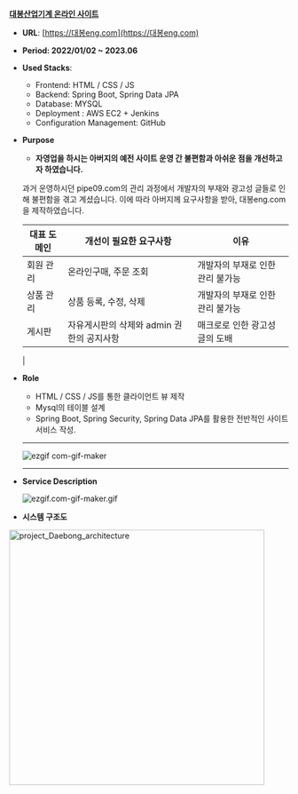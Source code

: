 

**[대봉산업기계 온라인 사이트](https://www.notion.so/5d5a5e6f42e948eebf0c385392102206?pvs=21)** 

- **URL**: [https://대봉eng.com](https://대봉eng.com)
- **Period: 2022/01/02 ~ 2023.06**
- **Used Stacks**:
    - Frontend: HTML / CSS / JS
    - Backend: Spring Boot, Spring Data JPA
    - Database: MYSQL
    - Deployment : AWS EC2 + Jenkins
    - Configuration Management: GitHub
- **Purpose**
    
     - **자영업을 하시는 아버지의 예전 사이트 운영 간 불편함과 아쉬운 점을 개선하고자 하였습니다.**
    
     과거 운영하시던 pipe09.com의 관리 과정에서 개발자의 부재와 광고성 글들로 인해 불편함을 겪고 계셨습니다. 이에 따라 아버지께 요구사항을 받아, 대봉eng.com을 제작하였습니다.
    
    | 대표 도메인 | 개선이 필요한 요구사항  | 이유 |
    | --- | --- | --- |
    | 회원 관리 | 온라인구매, 주문 조회 | 개발자의 부재로 인한 관리 불가능 |
    | 상품 관리 | 상품 등록, 수정, 삭제 | 개발자의 부재로 인한 관리 불가능 |
    | 게시판 | 자유게시판의 삭제와 admin 권한의 공지사항 | 매크로로 인한 광고성 글의 도배
     |
- **Role**
    - HTML / CSS / JS를 통한 클라이언트 뷰 제작
    - Mysql의 테이블 설계
    - Spring Boot, Spring Security, Spring Data JPA를 활용한 전반적인 사이트 서비스 작성.
    
    ---
    
    ![ezgif com-gif-maker](https://github.com/AMIVAYUN/OnlineShop/assets/63450823/438e4766-1285-437c-883c-0188e5845491)
    
    ---
    
- **Service Description**
    
    ![ezgif.com-gif-maker.gif](%E1%84%87%E1%85%A9%E1%86%A8%E1%84%89%E1%85%A1%E1%84%8B%E1%85%AD%E1%86%BC%20c72286e52b4d4652ab9260b4ac16c6d2/ezgif.com-gif-maker.gif)
    
- **시스템 구조도**

<img width="460" alt="project_Daebong_architecture" src="https://github.com/AMIVAYUN/OnlineShop/assets/63450823/e407d7b6-a718-44ad-a738-837f9f273bd5">


